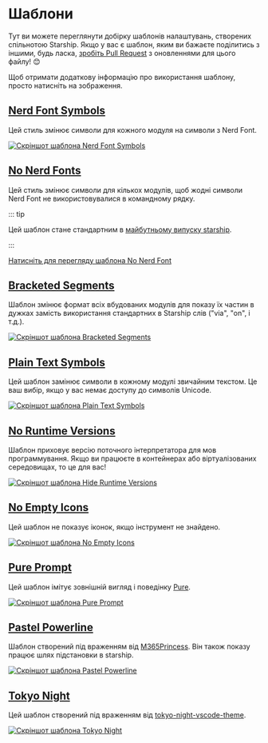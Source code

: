# Шаблони

Тут ви можете переглянути добірку шаблонів налаштувань, створених спільнотою Starship. Якщо у вас є шаблон, яким ви бажаєте поділитись з іншими, будь ласка, [зробіть Pull Request](https://github.com/starship/starship/edit/master/docs/presets/README.md) з оновленнями для цього файлу! 😊

Щоб отримати додаткову інформацію про використання шаблону, просто натисніть на зображення.

## [Nerd Font Symbols](./nerd-font.md)

Цей стиль змінює символи для кожного модуля на символи з Nerd Font.

[![Скріншот шаблона Nerd Font Symbols](/presets/img/nerd-font-symbols.png "Натисніть для перегляду шаблона No Nerd Font")](./nerd-font)

## [No Nerd Fonts](./no-nerd-font.md)

Цей стиль змінює символи для кількох модулів, щоб жодні символи Nerd Font не використовувалися в командному рядку.

::: tip

Цей шаблон стане стандартним в [майбутньому випуску starship](https://github.com/starship/starship/pull/3544).

:::

[Натисніть для перегляду шаблона No Nerd Font](./no-nerd-font)

## [Bracketed Segments](./bracketed-segments.md)

Шаблон змінює формат всіх вбудованих модулів для показу їх частин в дужках замість використання стандартних в Starship слів ("via", "on", і т.д.).

[![Скріншот шаблона Bracketed Segments](/presets/img/bracketed-segments.png "Натисніть, щоб переглянути шаблон Bracketed Segments")](./bracketed-segments)

## [Plain Text Symbols](./plain-text.md)

Цей шаблон замінює символи в кожному модулі звичайним текстом. Це ваш вибір, якщо у вас немає доступу до символів Unicode.

[![Скріншот шаблона Plain Text Symbols](/presets/img/plain-text-symbols.png "Натисніть для перегляду шаблона Plain Text Symbols")](./plain-text)

## [No Runtime Versions](./no-runtimes.md)

Шаблон приховує версію поточного інтерпретатора для мов программування. Якщо ви працюєте в контейнерах або віртуалізованих середовищах, то це для вас!

[![Скріншот шаблона Hide Runtime Versions](/presets/img/no-runtime-versions.png "Натисніть, щоб переглянути шаблон No Runtime Versions")](./no-runtimes)

## [No Empty Icons](./no-empty-icons.md)

Цей шаблон не показує іконок, якщо інструмент не знайдено.

[![Скріншот шаблона No Empty Icons](/presets/img/no-empty-icons.png "Натисніть, щоб переглянути шаблон No Runtime Versions")](./no-empty-icons.md)

## [Pure Prompt](./pure-preset.md)

Цей шаблон імітує зовнішній вигляд і поведінку [Pure](https://github.com/sindresorhus/pure).

[![Скріншот шаблона Pure Prompt](/presets/img/pure-preset.png "Натисніть для перегляду шаблона Pure Prompt")](./pure-preset)

## [Pastel Powerline](./pastel-powerline.md)

Шаблон створений під враженням від [M365Princess](https://github.com/JanDeDobbeleer/oh-my-posh/blob/main/themes/M365Princess.omp.json). Він також показу працює шлях підстановки в starship.

[![Скріншот шаблона Pastel Powerline](/presets/img/pastel-powerline.png "Натисніть для перегляду шаблона Pastel Powerline")](./pastel-powerline)

## [Tokyo Night](./tokyo-night.md)

Цей шаблон створений під враженням від [tokyo-night-vscode-theme](https://github.com/enkia/tokyo-night-vscode-theme).

[![Скріншот шаблона Tokyo Night](/presets/img/tokyo-night.png "Натисніть, щоб переглянути шаблон Токіо Night")](./tokyo-night)
